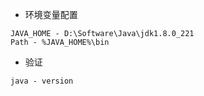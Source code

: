 - 环境变量配置

```
JAVA_HOME - D:\Software\Java\jdk1.8.0_221
Path - %JAVA_HOME%\bin
```

- 验证

```
java - version
```
